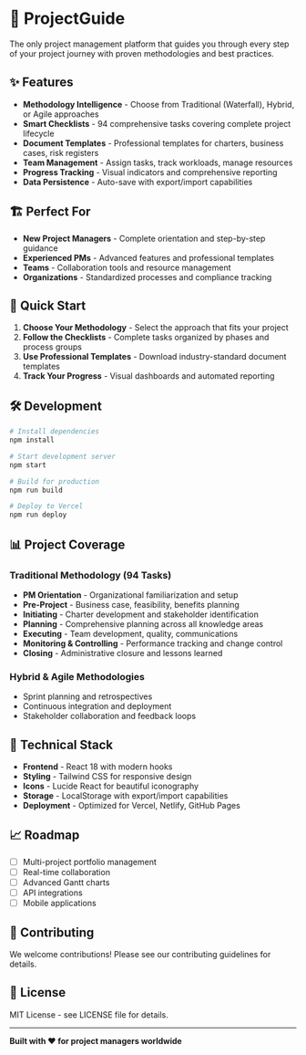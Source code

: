# 🚀 ProjectGuide

The only project management platform that guides you through every step of your project journey with proven methodologies and best practices.

## ✨ Features

- **Methodology Intelligence** - Choose from Traditional (Waterfall), Hybrid, or Agile approaches
- **Smart Checklists** - 94 comprehensive tasks covering complete project lifecycle  
- **Document Templates** - Professional templates for charters, business cases, risk registers
- **Team Management** - Assign tasks, track workloads, manage resources
- **Progress Tracking** - Visual indicators and comprehensive reporting
- **Data Persistence** - Auto-save with export/import capabilities

## 🏗️ Perfect For

- **New Project Managers** - Complete orientation and step-by-step guidance
- **Experienced PMs** - Advanced features and professional templates
- **Teams** - Collaboration tools and resource management
- **Organizations** - Standardized processes and compliance tracking

## 🚀 Quick Start

1. **Choose Your Methodology** - Select the approach that fits your project
2. **Follow the Checklists** - Complete tasks organized by phases and process groups
3. **Use Professional Templates** - Download industry-standard document templates
4. **Track Your Progress** - Visual dashboards and automated reporting

## 🛠️ Development

```bash
# Install dependencies
npm install

# Start development server
npm start

# Build for production
npm run build

# Deploy to Vercel
npm run deploy
```

## 📊 Project Coverage

### Traditional Methodology (94 Tasks)
- **PM Orientation** - Organizational familiarization and setup
- **Pre-Project** - Business case, feasibility, benefits planning
- **Initiating** - Charter development and stakeholder identification
- **Planning** - Comprehensive planning across all knowledge areas
- **Executing** - Team development, quality, communications
- **Monitoring & Controlling** - Performance tracking and change control
- **Closing** - Administrative closure and lessons learned

### Hybrid & Agile Methodologies
- Sprint planning and retrospectives
- Continuous integration and deployment
- Stakeholder collaboration and feedback loops

## 🔧 Technical Stack

- **Frontend** - React 18 with modern hooks
- **Styling** - Tailwind CSS for responsive design
- **Icons** - Lucide React for beautiful iconography
- **Storage** - LocalStorage with export/import capabilities
- **Deployment** - Optimized for Vercel, Netlify, GitHub Pages

## 📈 Roadmap

- [ ] Multi-project portfolio management
- [ ] Real-time collaboration
- [ ] Advanced Gantt charts
- [ ] API integrations
- [ ] Mobile applications

## 🤝 Contributing

We welcome contributions! Please see our contributing guidelines for details.

## 📄 License

MIT License - see LICENSE file for details.

---

**Built with ❤️ for project managers worldwide**

